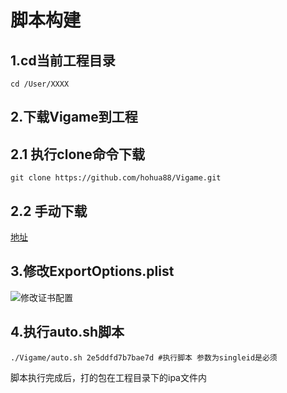 # 脚本构建

## 1.cd当前工程目录

```text
cd /User/XXXX
```

## 2.下载Vigame到工程

## 2.1 执行clone命令下载

```text
git clone https://github.com/hohua88/Vigame.git
```

## 2.2 手动下载

[地址](https://github.com/hohua88/Vigame)

## 3.修改ExportOptions.plist

![&#x4FEE;&#x6539;&#x8BC1;&#x4E66;&#x914D;&#x7F6E;](https://github.com/jieban0604/VigameDoc/tree/ae57de14708d5444e6f1ef3b4a82ef875535b3a9/.gitbook/assets/xiu_gai_zheng_shu.png)

## 4.执行auto.sh脚本

```text
./Vigame/auto.sh 2e5ddfd7b7bae7d #执行脚本 参数为singleid是必须
```

脚本执行完成后，打的包在工程目录下的ipa文件内

